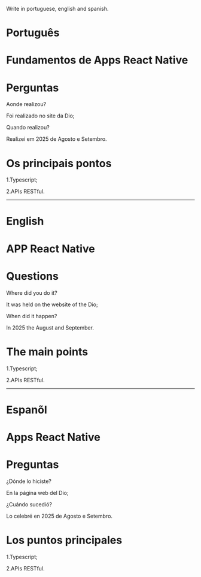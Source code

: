 Write in portuguese, english and spanish.

#  Português

# Fundamentos de Apps React Native




# Perguntas

Aonde realizou?

Foi realizado no site da Dio;

Quando realizou?

Realizei em 2025 de Agosto e Setembro.

# Os principais pontos


1.Typescript;

2.APIs RESTful.

--------------------------------------------------------------------------------------------------------------------------------

# English

# APP React Native


# Questions

Where did you do it?

It was held on the website of the Dio; 

When did it happen?

In 2025 the August and September.

# The main points

1.Typescript;

2.APIs RESTful.

--------------------------------------------------------------------------------------------------------------------------------

# Espanõl

# Apps React Native


# Preguntas

¿Dónde lo hiciste?

En la página web del Dio;

¿Cuándo sucedió?

Lo celebré en 2025 de Agosto e Setembro.

# Los puntos principales

1.Typescript;

2.APIs RESTful.






